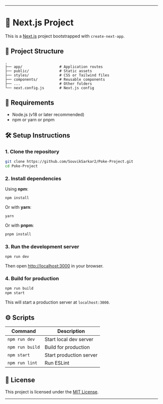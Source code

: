 

---

# 🚀 Next.js Project

This is a [Next.js](https://nextjs.org/) project bootstrapped with `create-next-app`.

## 📁 Project Structure

```
.
├── app/                 # Application routes
├── public/              # Static assets
├── styles/              # CSS or Tailwind files
├── components/          # Reusable components
├── ...                  # Other folders
└── next.config.js       # Next.js config
```

## 🔧 Requirements

* Node.js (v18 or later recommended)
* npm or yarn or pnpm

## 🛠️ Setup Instructions

### 1. Clone the repository

```bash
git clone https://github.com/SouvikSarkar2/Poke-Project.git
cd Poke-Project
```

### 2. Install dependencies

Using **npm**:

```bash
npm install
```

Or with **yarn**:

```bash
yarn
```

Or with **pnpm**:

```bash
pnpm install
```

### 3. Run the development server

```bash
npm run dev
```

Then open [http://localhost:3000](http://localhost:3000) in your browser.

### 4. Build for production

```bash
npm run build
npm start
```

This will start a production server at `localhost:3000`.



## ⚙️ Scripts

| Command         | Description             |
| --------------- | ----------------------- |
| `npm run dev`   | Start local dev server  |
| `npm run build` | Build for production    |
| `npm start`     | Start production server |
| `npm run lint`  | Run ESLint              |

## 🧾 License

This project is licensed under the [MIT License](LICENSE).

---
